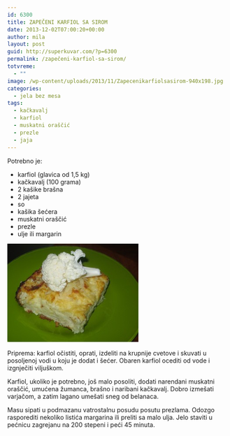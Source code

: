 ```yaml
---
id: 6300
title: ZAPEČENI KARFIOL SA SIROM
date: 2013-12-02T07:00:20+00:00
author: mila
layout: post
guid: http://superkuvar.com/?p=6300
permalink: /zapečeni-karfiol-sa-sirom/
totvreme:
  - ""
image: /wp-content/uploads/2013/11/Zapecenikarfiolsasirom-940x198.jpg
categories:
  - jela bez mesa
tags:
  - kačkavalj
  - karfiol
  - muskatni oraščić
  - prezle
  - jaja
---
```

Potrebno je:

  * karfiol (glavica od 1,5 kg)
  * kačkavalj (100 grama)
  * 2 kašike brašna
  * 2 jajeta
  * so
  * kašika šećera
  * muskatni oraščić
  * prezle
  * ulje ili margarin

[<img class="alignnone size-medium wp-image-6302" src="/wp-content/uploads/2013/11/Zapecenikarfiolsasirom-300x225.jpg" alt="Zapecenikarfiolsasirom" width="300" height="225" />](/wp-content/uploads/2013/11/Zapecenikarfiolsasirom.jpg)

Priprema: karfiol očistiti, oprati, izdeliti na krupnije cvetove i skuvati u posoljenoj vodi u koju je dodat i šećer. Obaren karfiol ocediti od vode i izgnječiti viljuškom.

Karfiol, ukoliko je potrebno, još malo posoliti, dodati narendani muskatni oraščić, umućena žumanca, brašno i naribani kačkavalj. Dobro izmešati varjačom, a zatim lagano umešati sneg od belanaca.

Masu sipati u podmazanu vatrostalnu posudu posutu prezlama. Odozgo rasporediti nekoliko listića margarina ili preliti sa malo ulja. Jelo staviti u pećnicu zagrejanu na 200 stepeni i peći 45 minuta.